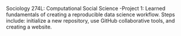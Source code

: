 Sociology 274L: Computational Social Science 
-Project 1:
 Learned fundamentals of creating a reproducible data science workflow. 
Steps include: initialize a new repository, use GitHub collaborative 
tools, and creating a website. 

